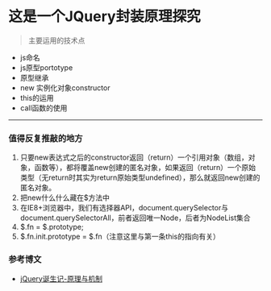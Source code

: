 # 这是一个JQuery封装原理探究

> 主要运用的技术点
- js命名
- js原型portotype
- 原型继承
- new 实例化对象constructor
- this的运用
- call函数的使用

---

### 值得反复推敲的地方

1. 只要new表达式之后的constructor返回（return）一个引用对象（数组，对象，函数等），都将覆盖new创建的匿名对象，如果返回（return）一个原始类型（无return时其实为return原始类型undefined），那么就返回new创建的匿名对象。
2. 把new什么什么藏在$方法中
3. 在IE8+浏览器中，我们有选择器API，document.querySelector与document.querySelectorAll，前者返回唯一Node，后者为NodeList集合
4. $.fn = $.prototype;
5. $.fn.init.prototype = $.fn（注意这里与第一条this的指向有关）

### 参考博文

- [jQuery诞生记-原理与机制](http://www.zhangxinxu.com/wordpress/2013/07/jquery-%E5%8E%9F%E7%90%86-%E6%9C%BA%E5%88%B6/)

